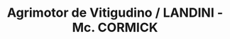 ---
title: "Agrimotor de Vitigudino / LANDINI - Mc. CORMICK"
url: /vitigudino/agrimotor-de-vitigudino-landini-mc-cormick/
shop: Autowerkstatt
---